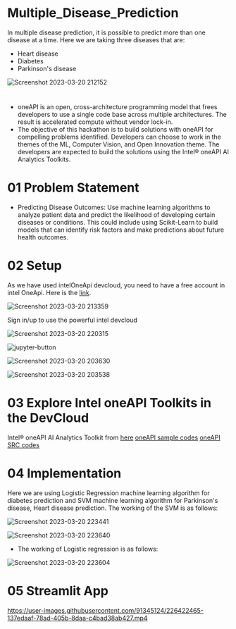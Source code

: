 # Multiple_Disease_Prediction
 In multiple disease prediction, it is possible to predict more than one disease at a time. Here we are taking three diseases that are:
  - Heart disease
  - Diabetes
  - Parkinson's disease
  
![Screenshot 2023-03-20 212152](https://user-images.githubusercontent.com/91345124/226395277-500f715f-292d-4ec0-88dd-54b955c994ed.png)
#
 - oneAPI is an open, cross-architecture programming model that frees developers to use a single code base across multiple architectures. The result is accelerated  compute  without vendor lock-in.
 - The objective of this hackathon is to build solutions with oneAPI for compelling problems identified. Developers can choose to work in the themes of the ML, Computer Vision, and Open Innovation theme. The developers are expected to build the solutions using the Intel® oneAPI AI Analytics Toolkits.
 
# 01 Problem Statement
 - Predicting Disease Outcomes: Use machine learning algorithms to analyze patient data and 
predict the likelihood of developing certain diseases or conditions. This could include using 
Scikit-Learn to build models that can identify risk factors and make predictions about future 
health outcomes.

# 02 Setup
As we have used intelOneApi devcloud, you need to have a free account in intel OneApi. Here is the [link](https://devcloud.intel.com/oneapi/get_started/baseToolkitSamples/).

![Screenshot 2023-03-20 213359](https://user-images.githubusercontent.com/91345124/226399332-5100572c-3c05-40bc-921b-902694bd0efa.png)

Sign in/up to use the powerful intel devcloud

![Screenshot 2023-03-20 220315](https://user-images.githubusercontent.com/91345124/226407048-bf9b6158-dc57-4f3e-a3b2-3bad148142a2.png)

![jupyter-button](https://user-images.githubusercontent.com/91345124/226405905-68a89675-1c7b-46cd-9a5d-56508f77cb94.png)

![Screenshot 2023-03-20 203630](https://user-images.githubusercontent.com/91345124/226408007-9edbbf0c-3760-4a1e-8605-f09139e03343.png)

![Screenshot 2023-03-20 203538](https://user-images.githubusercontent.com/91345124/226408061-2166b6af-e5cb-49de-99ea-987f70557fea.png)


# 03 Explore Intel oneAPI Toolkits in the DevCloud
 Intel® oneAPI AI Analytics Toolkit from [here](https://devcloud.intel.com/oneapi/get_started/) [oneAPI sample codes](https://devcloud.intel.com/oneapi/get_started/baseToolkitSamples/)  [oneAPI SRC codes](https://github.com/oneapi-src/oneAPI-samples)  
 
# 04 Implementation
  Here we are using Logistic Regression machine learning algorithm for diabetes prediction and SVM machine learning algorithm for Parkinson's disease, Heart disease prediction. The working of the SVM is as follows:
  
![Screenshot 2023-03-20 223441](https://user-images.githubusercontent.com/91345124/226417908-d7b09410-fa41-4ddc-a0e5-f132de0c56b9.png)

![Screenshot 2023-03-20 223640](https://user-images.githubusercontent.com/91345124/226418836-122ada16-38ad-40d1-83c9-5996e8398abf.png)


 - The working of Logistic regression is as follows:

![Screenshot 2023-03-20 223604](https://user-images.githubusercontent.com/91345124/226417845-a467db22-b6d4-498a-b695-21121f45f041.png)



# 05 Streamlit App


https://user-images.githubusercontent.com/91345124/226422465-137edaaf-78ad-405b-8daa-c4bad38ab427.mp4





